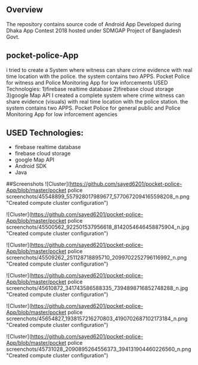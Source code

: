 ## Overview
The repository contains source code of Android App Developed during Dhaka App Contest 2018 hosted under SDMGAP Project of Bangladesh Govt.

## pocket-police-App
i tried to create a System where witness can share crime evidence with real time location with the police. the system contains two APPS. Pocket Police for witness and Police Monitoring App for low inforcements USED Technologies: 1)firebase realtime database 2)firebase cloud storage 3)google Map API
I created a complete system where crime witness can share evidence (visuals) with real time location with the police station. the system contains two APPS. Pocket Police for general public and Police Monitoring App for low inforcement agencies 

## USED Technologies:
  * firebase realtime database
  * firebase cloud storage 
  * google Map API
  * Android SDK
  * Java

##Screenshots
![Cluster](https://github.com/sayed6201/pocket-police-App/blob/master/pocket police screenchots/45548899_557928017989677_5770672094165598208_n.png "Created compute cluster configuration")

![Cluster](https://github.com/sayed6201/pocket-police-App/blob/master/pocket police screenchots/45500562_922501537956618_8142054646458875904_n.jpg "Created compute cluster configuration")

![Cluster](https://github.com/sayed6201/pocket-police-App/blob/master/pocket police screenchots/45509262_251128718895710_2099702252796116992_n.png "Created compute cluster configuration")

![Cluster](https://github.com/sayed6201/pocket-police-App/blob/master/pocket police screenchots/45610872_341743586588335_7394898716852748288_n.jpg "Created compute cluster configuration")

![Cluster](https://github.com/sayed6201/pocket-police-App/blob/master/pocket police screenchots/45654827_1938157216270803_4190702687102173184_n.png "Created compute cluster configuration")

![Cluster](https://github.com/sayed6201/pocket-police-App/blob/master/pocket police screenchots/45731028_2090895264556373_394131904460226560_n.png "Created compute cluster configuration")
